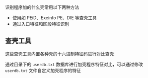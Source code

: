 识别程序加的什么壳常用以下两种方法

- 使用如 PEiD、Exeinfo PE、DIE 等查壳工具
- 通过入口特征和区段特征识别

## 查壳工具

这些查壳工具内置各种壳的十六进制特征码进行对比查壳

通过目录下的 `userdb.txt` 数据库进行加壳程序特征对比，可以通过修改 `userdb.txt` 文件自定义加壳程序的特征